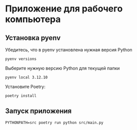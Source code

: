# Приложение для рабочего компьютера

## Установка pyenv

Убедитесь, что в pyenv установлена нужная версия Python
```
pyenv versions
```

Выберите нужную версию Python для текущей папки
```
pyenv local 3.12.10
```

Установите Poetry:
```
poetry install
```

## Запуск приложения
```
PYTHONPATH=src poetry run python src/main.py
```
